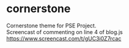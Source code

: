 # cornerstone
Cornerstone theme for PSE Project.
<br>
Screencast of commenting on line 4 of blog.js
<br>
https://www.screencast.com/t/gUC3i0Z7rcac
